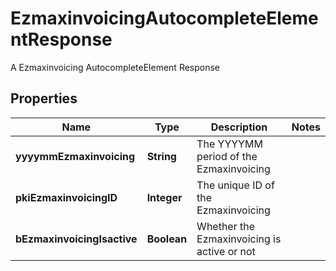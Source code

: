 

# EzmaxinvoicingAutocompleteElementResponse

A Ezmaxinvoicing AutocompleteElement Response

## Properties

| Name | Type | Description | Notes |
|------------ | ------------- | ------------- | -------------|
|**yyyymmEzmaxinvoicing** | **String** | The YYYYMM period of the Ezmaxinvoicing |  |
|**pkiEzmaxinvoicingID** | **Integer** | The unique ID of the Ezmaxinvoicing |  |
|**bEzmaxinvoicingIsactive** | **Boolean** | Whether the Ezmaxinvoicing is active or not |  |



